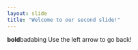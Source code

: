 ```yaml
---
layout: slide
title: "Welcome to our second slide!"
---
```

**bold**badabing
Use the left arrow to go back!
